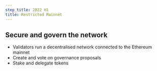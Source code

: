 ```yaml
---
step_title: 2022 H1
title: Restricted Mainnet
---
```


## Secure and govern the network

- Validators run a decentralised network connected to the Ethereum mainnet
- Create and vote on governance proposals
- Stake and delegate tokens
